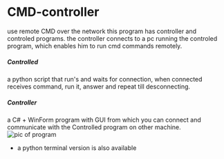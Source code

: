 # CMD-controller
use remote CMD over the network
this program has controller and controled programs. 
the controller connects to a pc running the controled program, which enables him to run cmd commands remotely. 

##### Controlled
a python script that run's and waits for connection, when connected receives command, run it, answer and repeat till desconnecting. 

##### Controller
a C# + WinForm program with GUI from which you can connect and communicate with the Controlled program on other machine. 
![pic of program](https://i.ibb.co/7rSK8S6/download.png)
* a python terminal version is also available
